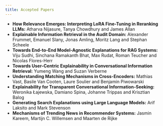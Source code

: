 ```yaml
---
title: Accepted Papers
---
```



- **How Relevance Emerges: Interpreting LoRA Fine-Tuning in Reranking LLMs:** Atharva Nijasure, Tanya Chowdhury and James Allan
- **Explainable Information Retrieval in the Audit Domain:** Alexander Frummet, Emanuel Slany, Jonas Amling, Moritz Lang and Stephan Scheele
- **Towards End-to-End Model-Agnostic Explanations for RAG Systems:** Viju Sudhi, Sinchana Ramakanth Bhat, Max Rudat, Roman Teucher and Nicolas Flores-Herr
- **Towards User-Centric Explainability in Conversational Information Retrieval:** Yumeng Wang and Suzan Verberne
- **Understanding Matching Mechanisms in Cross-Encoders:** Mathias Vast, Basile Van Cooten, Laure Soulier and Benjamin Piwowarski
- **Explainability for Transparent Conversational Information-Seeking:** Weronika Łajewska, Damiano Spina, Johanne Trippas and Krisztian Balog
- **Generating Search Explanations using Large Language Models:** Arif Laksito and Mark Stevenson
- **Mechanisms of Trending News in Recommender Systems:** Jasmin Kareem, Martijn C. Willemsen and Maarten de Rijke
